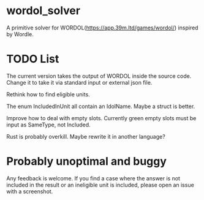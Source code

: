 # wordol_solver

A primitive solver for WORDOL(https://app.39m.ltd/games/wordol/) inspired by Wordle.

# TODO List

The current version takes the output of WORDOL inside the source code. Change it to take it via standard input or external json file.

Rethink how to find eligible units.

The enum IncludedInUnit all contain an IdolName. Maybe a struct is better.

Improve how to deal with empty slots. Currently green empty slots must be input as SameType, not Included.

Rust is probably overkill. Maybe rewrite it in another language?

# Probably unoptimal and buggy

Any feedback is welcome. If you find a case where the answer is not included in the result or an ineligible unit is included, please open an issue with a screenshot.
